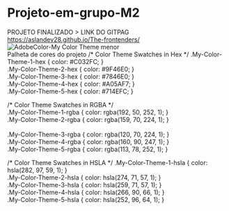 # Projeto-em-grupo-M2
PROJETO FINALIZADO > LINK DO GITPAG https://aslandev28.github.io/The-frontenders/
<img> ![AdobeColor-My Color Theme menor](https://user-images.githubusercontent.com/113717097/198853854-99dc0495-d1b4-412e-8744-4c4444db5cf2.jpeg)
 </img> <br>
 Palheta de cores do projeto 
 /* Color Theme Swatches in Hex */
.My-Color-Theme-1-hex { color: #C032FC; } <br>
.My-Color-Theme-2-hex { color: #9F46E0; } <br>
.My-Color-Theme-3-hex { color: #7846E0; } <br>
.My-Color-Theme-4-hex { color: #A05AF7; } <br>
.My-Color-Theme-5-hex { color: #714EFC; } <br>

/* Color Theme Swatches in RGBA */ <br>
.My-Color-Theme-1-rgba { color: rgba(192, 50, 252, 1); }<br>
.My-Color-Theme-2-rgba { color: rgba(159, 70, 224, 1); }<br>  
.My-Color-Theme-3-rgba { color: rgba(120, 70, 224, 1); }<br>
.My-Color-Theme-4-rgba { color: rgba(160, 90, 247, 1); }<br>
.My-Color-Theme-5-rgba { color: rgba(113, 78, 252, 1); }<br>

/* Color Theme Swatches in HSLA */
.My-Color-Theme-1-hsla { color: hsla(282, 97, 59, 1); }<br>
.My-Color-Theme-2-hsla { color: hsla(274, 71, 57, 1); }<br>
.My-Color-Theme-3-hsla { color: hsla(259, 71, 57, 1); }<br>
.My-Color-Theme-4-hsla { color: hsla(266, 90, 66, 1); }<br>
.My-Color-Theme-5-hsla { color: hsla(252, 96, 64, 1); }<br>



